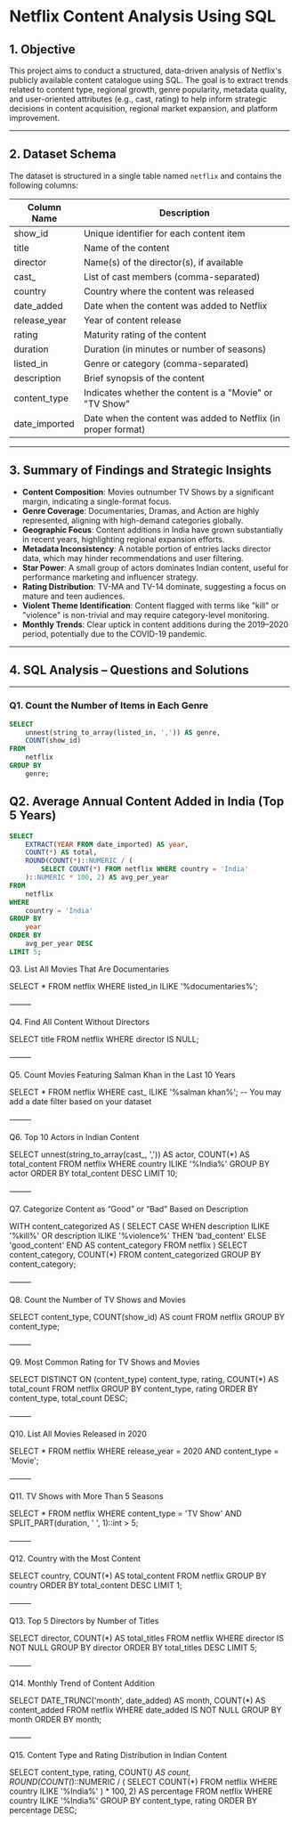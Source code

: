 # Netflix Content Analysis Using SQL

## 1. Objective

This project aims to conduct a structured, data-driven analysis of Netflix's publicly available content catalogue using SQL. The goal is to extract trends related to content type, regional growth, genre popularity, metadata quality, and user-oriented attributes (e.g., cast, rating) to help inform strategic decisions in content acquisition, regional market expansion, and platform improvement.

---

## 2. Dataset Schema

The dataset is structured in a single table named `netflix` and contains the following columns:

| Column Name     | Description                                                        |
|------------------|--------------------------------------------------------------------|
| show_id          | Unique identifier for each content item                            |
| title            | Name of the content                                                |
| director         | Name(s) of the director(s), if available                           |
| cast_            | List of cast members (comma-separated)                             |
| country          | Country where the content was released         |
| date_added       | Date when the content was added to Netflix                         |
| release_year     | Year of content release                                            |
| rating           | Maturity rating of the content                                     |
| duration         | Duration (in minutes or number of seasons)                         |
| listed_in        | Genre or category (comma-separated)                                |
| description      | Brief synopsis of the content                                      |
| content_type     | Indicates whether the content is a "Movie" or "TV Show"            |
| date_imported    | Date when the content was added to Netflix (in proper format)                 |

---

## 3. Summary of Findings and Strategic Insights

- **Content Composition**: Movies outnumber TV Shows by a significant margin, indicating a single-format focus.
- **Genre Coverage**: Documentaries, Dramas, and Action are highly represented, aligning with high-demand categories globally.
- **Geographic Focus**: Content additions in India have grown substantially in recent years, highlighting regional expansion efforts.
- **Metadata Inconsistency**: A notable portion of entries lacks director data, which may hinder recommendations and user filtering.
- **Star Power**: A small group of actors dominates Indian content, useful for performance marketing and influencer strategy.
- **Rating Distribution**: TV-MA and TV-14 dominate, suggesting a focus on mature and teen audiences.
- **Violent Theme Identification**: Content flagged with terms like "kill" or "violence" is non-trivial and may require category-level monitoring.
- **Monthly Trends**: Clear uptick in content additions during the 2019–2020 period, potentially due to the COVID-19 pandemic.

---



## 4. SQL Analysis – Questions and Solutions

---

### Q1. Count the Number of Items in Each Genre

```sql
SELECT 
    unnest(string_to_array(listed_in, ',')) AS genre,
    COUNT(show_id)
FROM 
    netflix
GROUP BY 
    genre;

```
## Q2. Average Annual Content Added in India (Top 5 Years)
```sql
SELECT 
    EXTRACT(YEAR FROM date_imported) AS year,
    COUNT(*) AS total,
    ROUND(COUNT(*)::NUMERIC / (
        SELECT COUNT(*) FROM netflix WHERE country = 'India'
    )::NUMERIC * 100, 2) AS avg_per_year
FROM 
    netflix
WHERE 
    country = 'India'
GROUP BY 
    year
ORDER BY 
    avg_per_year DESC
LIMIT 5;


```
Q3. List All Movies That Are Documentaries

SELECT *
FROM netflix
WHERE listed_in ILIKE '%documentaries%';


⸻

Q4. Find All Content Without Directors

SELECT title
FROM netflix
WHERE director IS NULL;


⸻

Q5. Count Movies Featuring Salman Khan in the Last 10 Years

SELECT *
FROM netflix
WHERE cast_ ILIKE '%salman khan%';
-- You may add a date filter based on your dataset


⸻

Q6. Top 10 Actors in Indian Content

SELECT 
    unnest(string_to_array(cast_, ',')) AS actor,
    COUNT(*) AS total_content
FROM 
    netflix
WHERE 
    country ILIKE '%India%'
GROUP BY 
    actor
ORDER BY 
    total_content DESC
LIMIT 10;


⸻

Q7. Categorize Content as “Good” or “Bad” Based on Description

WITH content_categorized AS (
    SELECT 
        CASE 
            WHEN description ILIKE '%kill%' OR description ILIKE '%violence%' THEN 'bad_content'
            ELSE 'good_content'
        END AS content_category
    FROM 
        netflix
)
SELECT 
    content_category,
    COUNT(*)
FROM 
    content_categorized
GROUP BY 
    content_category;


⸻

Q8. Count the Number of TV Shows and Movies

SELECT 
    content_type,
    COUNT(show_id) AS count
FROM 
    netflix
GROUP BY 
    content_type;


⸻

Q9. Most Common Rating for TV Shows and Movies

SELECT DISTINCT ON (content_type)
    content_type,
    rating,
    COUNT(*) AS total_count
FROM 
    netflix
GROUP BY 
    content_type, rating
ORDER BY 
    content_type, total_count DESC;


⸻

Q10. List All Movies Released in 2020

SELECT *
FROM netflix
WHERE release_year = 2020 AND content_type = 'Movie';


⸻

Q11. TV Shows with More Than 5 Seasons

SELECT *
FROM netflix
WHERE 
    content_type = 'TV Show' 
    AND SPLIT_PART(duration, ' ', 1)::int > 5;


⸻

Q12. Country with the Most Content

SELECT 
    country, 
    COUNT(*) AS total_content
FROM 
    netflix
GROUP BY 
    country
ORDER BY 
    total_content DESC
LIMIT 1;


⸻

Q13. Top 5 Directors by Number of Titles

SELECT 
    director, 
    COUNT(*) AS total_titles
FROM 
    netflix
WHERE 
    director IS NOT NULL
GROUP BY 
    director
ORDER BY 
    total_titles DESC
LIMIT 5;


⸻

Q14. Monthly Trend of Content Addition

SELECT 
    DATE_TRUNC('month', date_added) AS month,
    COUNT(*) AS content_added
FROM 
    netflix
WHERE 
    date_added IS NOT NULL
GROUP BY 
    month
ORDER BY 
    month;


⸻

Q15. Content Type and Rating Distribution in Indian Content

SELECT 
    content_type,
    rating,
    COUNT(*) AS count,
    ROUND(COUNT(*)::NUMERIC / (
        SELECT COUNT(*) FROM netflix WHERE country ILIKE '%India%'
    ) * 100, 2) AS percentage
FROM 
    netflix
WHERE 
    country ILIKE '%India%'
GROUP BY 
    content_type, rating
ORDER BY 
    percentage DESC;



